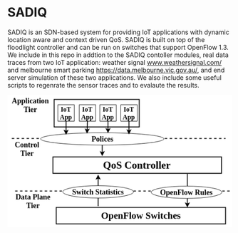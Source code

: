 # SADIQ

SADIQ is an SDN-based system for providing IoT applications with dynamic location aware and context driven QoS. SADIQ is built on top of the floodlight controller and can be run on switches that support OpenFlow 1.3. We include in this repo in addtion to the SADIQ contoller modules, real data traces from two IoT application: weather signal www.weathersignal.com/ and melbourne smart parking https://data.melbourne.vic.gov.au/, and end server simulation of these two applications. We also include some useful scripts to regenrate the sensor traces and to evalaute the results. 

![Alt text](SADIQ.png?raw=true "SADIQ Architecture")
